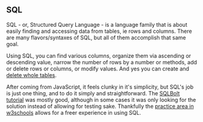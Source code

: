 ## SQL

SQL - or, Structured Query Language - is a language family that is about easily finding and accessing data from tables, ie rows and columns. There are many flavors/syntaxes of SQL, but all of them accomplish that same goal.

Using SQL, you can find various columns, organize them via ascending or descending value, narrow the number of rows by a number or methods, add or delete rows or columns, or modify values. And yes you can create and [delete whole tables](https://imgs.xkcd.com/comics/exploits_of_a_mom.png).

After coming from JavaScript, it feels clunky in it's simplicity, but SQL's job is just one thing, and to do it simply and straightforward. The [SQLBolt tutorial](https://sqlbolt.com/) was mostly good, although in some cases it was only looking for the solution instead of allowing for testing sake. Thankfully the [practice area in w3schools](https://www.w3schools.com/sql/trysql.asp?filename=trysql_select_all) allows for a freer experience in using SQL. 

